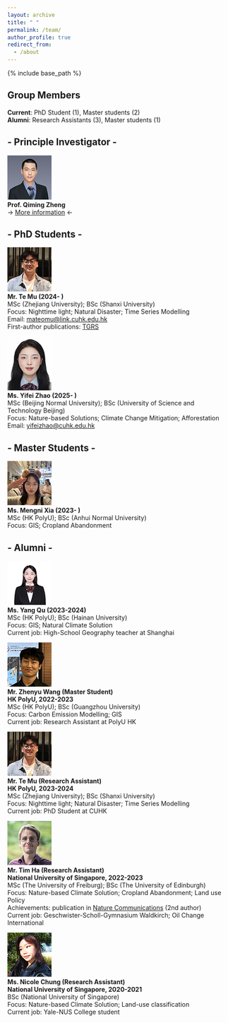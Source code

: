 ```yaml
---
layout: archive
title: " "
permalink: /team/
author_profile: true
redirect_from:
  - /about
---
```

 
{% include base_path %}

## Group Members
**Current**: PhD Student (1), Master students (2)  
**Alumni**: Research Assistants (3), Master students (1)  

## - Principle Investigator - 
![](qiming3.png)  
**Prof. Qiming Zheng**  
-> [More information](https://qmzheng09work.github.io/cv/) <-
  
## - PhD Students - 
![](MuTE.png)  
**Mr. Te Mu (2024- )**  
MSc (Zhejiang University); BSc (Shanxi University)  
Focus: Nighttime light; Natural Disaster; Time Series Modelling  
Email: mateomu@link.cuhk.edu.hk    
First-author publications: [TGRS](https://ieeexplore.ieee.org/document/10781441)

![](yifei_2.png)  
**Ms. Yifei Zhao (2025- )**  
MSc (Beijing Normal University); BSc (University of Science and Technology Beijing)  
Focus: Nature-based Solutions; Climate Change Mitigation; Afforestation  
Email: yifeizhao@cuhk.edu.hk   

## - Master Students - 
![](mengni.png)  
**Ms. Mengni Xia (2023- )**  
MSc (HK PolyU); BSc (Anhui Normal University)  
Focus: GIS; Cropland Abandonment  

## - Alumni - 
![](quyang.png)  
**Ms. Yang Qu (2023-2024)**  
MSc (HK PolyU); BSc (Hainan University)  
Focus: GIS; Natural Climate Solution  
Current job: High-School Geography teacher at Shanghai  

![](zhenyu.png)  
**Mr. Zhenyu Wang (Master Student)**  
**HK PolyU, 2022-2023**  
MSc (HK PolyU); BSc (Guangzhou University)  
Focus: Carbon Emission Modelling; GIS  
Current job: Research Assistant at PolyU HK  

![](MuTE.png)  
**Mr. Te Mu (Research Assistant)**   
**HK PolyU, 2023-2024**  
MSc (Zhejiang University); BSc (Shanxi University)  
Focus: Nighttime light; Natural Disaster; Time Series Modelling  
Current job: PhD Student at CUHK

![](Tim.png)  
**Mr. Tim Ha (Research Assistant)**  
**National University of Singapore, 2022-2023**   
MSc (The University of Freiburg); BSc (The University of Edinburgh)  
Focus: Nature-based Climate Solution; Cropland Abandonment; Land use Policy  
Achievements: publication in [Nature Communications](https://www.nature.com/articles/s41467-023-41837-y) (2nd author)  
Current job: Geschwister-Scholl-Gymnasium Waldkirch; Oil Change International  

![](nicole.png)  
**Ms. Nicole Chung (Research Assistant)**  
**National University of Singapore, 2020-2021**  
BSc (National University of Singapore)  
Focus: Nature-based Climate Solution; Land-use classification  
Current job: Yale-NUS College student  




